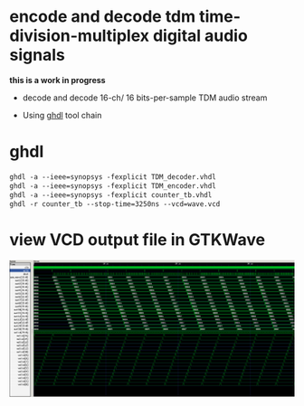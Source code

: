 # encode and decode tdm time-division-multiplex digital audio signals 
**this is a work in progress**
* decode and decode 16-ch/ 16 bits-per-sample TDM audio stream

* Using [ghdl](https://github.com/ghdl/ghdl) tool chain

# ghdl
```
ghdl -a --ieee=synopsys -fexplicit TDM_decoder.vhdl
ghdl -a --ieee=synopsys -fexplicit TDM_encoder.vhdl
ghdl -a --ieee=synopsys -fexplicit counter_tb.vhdl
ghdl -r counter_tb --stop-time=3250ns --vcd=wave.vcd
```

# view VCD output file in GTKWave
![GTKWave](images/testbench-tdm-decode.png)
